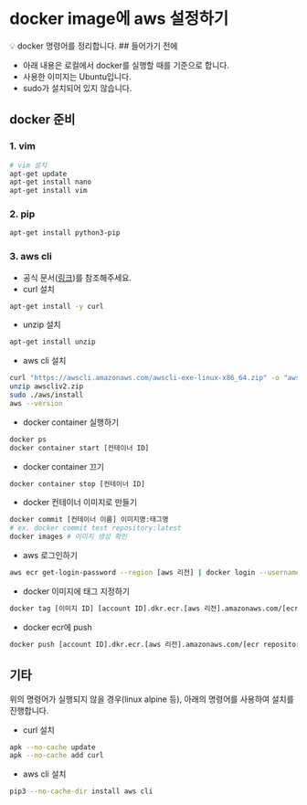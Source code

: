 # docker image에 aws 설정하기

<aside>
💡 docker 명령어를 정리합니다.
## 들어가기 전에

- 아래 내용은 로컬에서 docker를 실행할 때를 기준으로 합니다.
- 사용한 이미지는 Ubuntu입니다.
- sudo가 설치되어 있지 않습니다.

## docker 준비

### 1. vim

```bash
# vim 설치
apt-get update
apt-get install nano
apt-get install vim
```

### 2. pip

```bash
apt-get install python3-pip
```

### 3. aws cli

- 공식 문서([링크](https://docs.aws.amazon.com/ko_kr/cli/latest/userguide/getting-started-install.html))를 참조해주세요.
- curl 설치

```bash
apt-get install -y curl
```

- unzip 설치

```bash
apt-get install unzip
```

- aws cli 설치

```bash
curl "https://awscli.amazonaws.com/awscli-exe-linux-x86_64.zip" -o "awscliv2.zip"
unzip awscliv2.zip
sudo ./aws/install
aws --version
```

- docker container 실행하기

```bash
docker ps
docker container start [컨테이너 ID]
```

- docker container 끄기

```bash
docker container stop [컨테이너 ID]
```

- docker 컨테이너 이미지로 만들기

```bash
docker commit [컨테이너 이름] 이미지명:태그명
# ex. docker commit test repository:latest
docker images # 이미지 생성 확인
```

- aws 로그인하기

```bash
aws ecr get-login-password --region [aws 리전] | docker login --username AWS --password-stdin [account ID].dkr.ecr.[aws 리전].amazonaws.com
```

- docker 이미지에 태그 지정하기

```bash
docker tag [이미지 ID] [account ID].dkr.ecr.[aws 리전].amazonaws.com/[ecr repository 이름]:[태그명]
```

- docker ecr에 push

```bash
docker push [account ID].dkr.ecr.[aws 리전].amazonaws.com/[ecr repository 이름]:[태그명]
```

## 기타

위의 명령어가 실행되지 않을 경우(linux alpine 등), 아래의 명령어를 사용하여 설치를 진행합니다.

- curl 설치

```bash
apk --no-cache update
apk --no-cache add curl
```

- aws cli 설치

```bash
pip3 --no-cache-dir install aws cli
```
